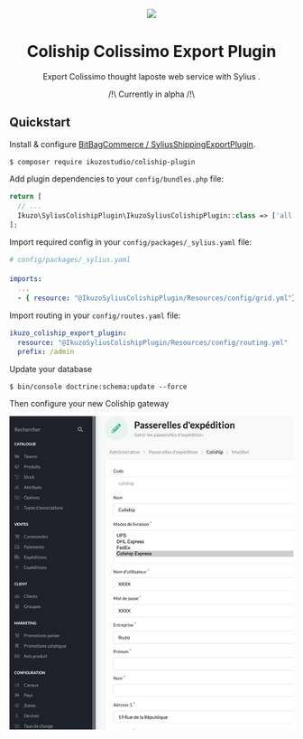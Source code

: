 <p align="center">
    <a href="https://sylius.com" target="_blank">
        <img src="https://demo.sylius.com/assets/shop/img/logo.png" />
    </a>
</p>

<h1 align="center">Coliship Colissimo Export Plugin</h1>

<p align="center">Export Colissimo thought laposte web service with Sylius .</p>
<p align="center">/!\ Currently in alpha /!\</p>

## Quickstart

Install & configure [BitBagCommerce / SyliusShippingExportPlugin](https://github.com/BitBagCommerce/SyliusShippingExportPlugin).



```
$ composer require ikuzostudio/coliship-plugin
```

Add plugin dependencies to your `config/bundles.php` file:

```php
return [
  // ...
  Ikuzo\SyliusColishipPlugin\IkuzoSyliusColishipPlugin::class => ['all' => true],
];
```

Import required config in your `config/packages/_sylius.yaml` file:

```yaml
# config/packages/_sylius.yaml

imports:
  ...
  - { resource: "@IkuzoSyliusColishipPlugin/Resources/config/grid.yml"}
```

Import routing in your `config/routes.yaml` file:

```yaml
ikuzo_coliship_export_plugin:
  resource: "@IkuzoSyliusColishipPlugin/Resources/config/routing.yml"
  prefix: /admin
```

Update your database

```
$ bin/console doctrine:schema:update --force
```

Then configure your new Coliship gateway 

<img src="doc/config.png" />

